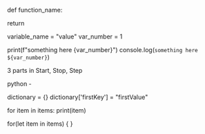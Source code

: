 <!-- python -->

def function_name:
<!-- code here -->
return

variable_name = "value"
var_number = 1

<!-- string interpolation or string literals -->

print(f"something here {var_number}")
console.log(`something here ${var_number}`)

<!-- in pyhton we ued AND OR or NOT -->

<!-- js forloop -->
3 parts in Start, Stop, Step

python -

dictionary = {}
dictionary['firstKey'] = "firstValue"

<!-- in python -->
for item in items:
    print(item)

<!-- in js -->
for(let item in items) {
    <!-- something -->
}